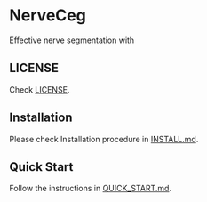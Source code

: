 # NerveCeg

Effective nerve segmentation with

## LICENSE

Check [LICENSE]('./LICENSE').

## Installation

Please check Installation procedure in [INSTALL.md]('./INSTALL.md).

## Quick Start

Follow the instructions in [QUICK_START.md]('./QUICK_START.md).

